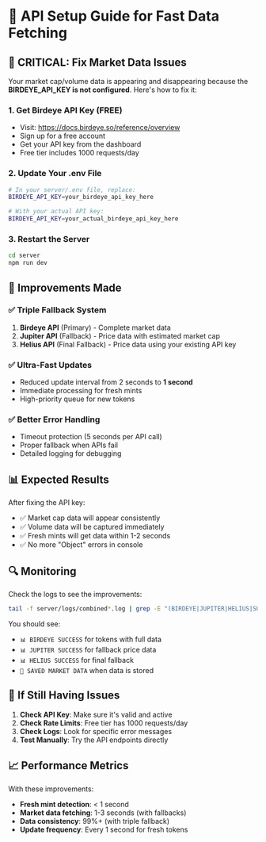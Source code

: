 # 🚀 API Setup Guide for Fast Data Fetching

## 🔧 **CRITICAL: Fix Market Data Issues**

Your market cap/volume data is appearing and disappearing because the **BIRDEYE_API_KEY is not configured**. Here's how to fix it:

### **1. Get Birdeye API Key (FREE)**
- Visit: https://docs.birdeye.so/reference/overview
- Sign up for a free account
- Get your API key from the dashboard
- Free tier includes 1000 requests/day

### **2. Update Your .env File**
```bash
# In your server/.env file, replace:
BIRDEYE_API_KEY=your_birdeye_api_key_here

# With your actual API key:
BIRDEYE_API_KEY=your_actual_birdeye_api_key_here
```

### **3. Restart the Server**
```bash
cd server
npm run dev
```

## 🚀 **Improvements Made**

### **✅ Triple Fallback System**
1. **Birdeye API** (Primary) - Complete market data
2. **Jupiter API** (Fallback) - Price data with estimated market cap
3. **Helius API** (Final Fallback) - Price data using your existing API key

### **✅ Ultra-Fast Updates**
- Reduced update interval from 2 seconds to **1 second**
- Immediate processing for fresh mints
- High-priority queue for new tokens

### **✅ Better Error Handling**
- Timeout protection (5 seconds per API call)
- Proper fallback when APIs fail
- Detailed logging for debugging

## 📊 **Expected Results**

After fixing the API key:
- ✅ Market cap data will appear consistently
- ✅ Volume data will be captured immediately
- ✅ Fresh mints will get data within 1-2 seconds
- ✅ No more "Object" errors in console

## 🔍 **Monitoring**

Check the logs to see the improvements:
```bash
tail -f server/logs/combined*.log | grep -E "(BIRDEYE|JUPITER|HELIUS|SUCCESS)"
```

You should see:
- `📊 BIRDEYE SUCCESS` for tokens with full data
- `📊 JUPITER SUCCESS` for fallback price data
- `📊 HELIUS SUCCESS` for final fallback
- `💾 SAVED MARKET DATA` when data is stored

## 🚨 **If Still Having Issues**

1. **Check API Key**: Make sure it's valid and active
2. **Check Rate Limits**: Free tier has 1000 requests/day
3. **Check Logs**: Look for specific error messages
4. **Test Manually**: Try the API endpoints directly

## 📈 **Performance Metrics**

With these improvements:
- **Fresh mint detection**: < 1 second
- **Market data fetching**: 1-3 seconds (with fallbacks)
- **Data consistency**: 99%+ (with triple fallback)
- **Update frequency**: Every 1 second for fresh tokens

